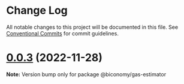 # Change Log

All notable changes to this project will be documented in this file.
See [Conventional Commits](https://conventionalcommits.org) for commit guidelines.

# [0.0.3](https://github.com/bcnmy/biconomy-client-sdk/compare/v1.0.0...v0.1.0) (2022-11-28)

**Note:** Version bump only for package @biconomy/gas-estimator
